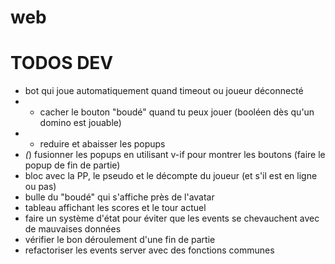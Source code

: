 # web

# TODOS DEV
- bot qui joue automatiquement quand timeout ou joueur déconnecté
- * cacher le bouton "boudé" quand tu peux jouer (booléen dès qu'un domino est jouable)
- * reduire et abaisser les popups
- *(*) fusionner les popups en utilisant v-if pour montrer les boutons (faire le popup de fin de partie)
- bloc avec la PP, le pseudo et le décompte du joueur (et s'il est en ligne ou pas)
- bulle du "boudé" qui s'affiche près de l'avatar
- tableau affichant les scores et le tour actuel
- faire un système d'état pour éviter que les events se chevauchent avec de mauvaises données
- vérifier le bon déroulement d'une fin de partie
- refactoriser les events server avec des fonctions communes